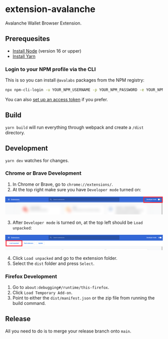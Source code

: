 # extension-avalanche

Avalanche Wallet Browser Extension.

## Prerequesites

- [Install Node](https://nodejs.org/en/download/) (version 16 or upper)
- [Install Yarn](https://classic.yarnpkg.com/lang/en/docs/install)

### Login to your NPM profile via the CLI

This is so you can install `@avalabs` packages from the NPM registry:

```sh
npx npm-cli-login -u YOUR_NPM_USERNAME -p YOUR_NPM_PASSWORD -e YOUR_NPM_EMAIL
```

You can also [set up an access token](https://docs.npmjs.com/creating-and-viewing-access-tokens) if you prefer.

## Build

`yarn build` will run everything through webpack and create a `/dist` directory.

## Development

`yarn dev` watches for changes.

### Chrome or Brave Development

1. In Chrome or Brave, go to `chrome://extensions/`.
2. At the top right make sure you have `Developer mode` turned on:

<img src="./docs/screenshots/screenshot1.png" />

3. After `Developer mode` is turned on, at the top left should be `Load unpacked`:

<img src="./docs/screenshots/screenshot2.png" />

4. Click `Load unpacked` and go to the extension folder.
5. Select the `dist` folder and press `Select`.

### Firefox Development

1. Go to `about:debugging#/runtime/this-firefox`.
2. Click `Load Temporary Add-on`.
3. Point to either the `dist/manifest.json` or the zip file from running the build command.

## Release

All you need to do is to merge your release branch onto `main`.
